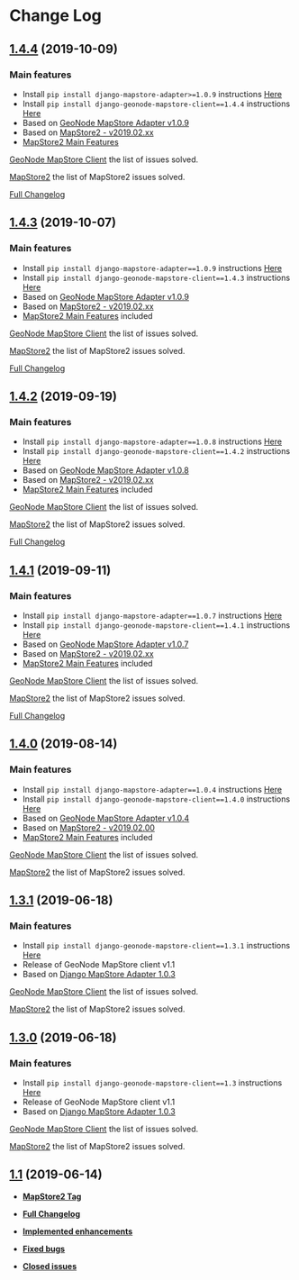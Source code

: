 # Change Log

## [1.4.4](https://github.com/GeoNode/geonode-mapstore-client/releases/tag/1.4.4) (2019-10-09)

### Main features

- Install `pip install django-mapstore-adapter>=1.0.9` instructions [Here](https://pypi.org/project/django-mapstore-adapter/)
- Install `pip install django-geonode-mapstore-client==1.4.4` instructions [Here](https://pypi.org/project/django-geonode-mapstore-client/1.4.4/)
- Based on [GeoNode MapStore Adapter v1.0.9](https://github.com/GeoNode/django-mapstore-adapter/releases/tag/v1.0.9)
- Based on [MapStore2 - v2019.02.xx](https://github.com/GeoNode/MapStore2/tree/2019.02.xx)
- [MapStore2 Main Features](https://github.com/geosolutions-it/MapStore2/issues?q=is%3Aissue+is%3Aclosed+milestone%3A2019.02.01+label%3Aenhancement)

[GeoNode MapStore Client](https://github.com/GeoNode/geonode-mapstore-client/issues?q=is%3Aissue+is%3Aclosed+milestone%3A1.4.4) the list of issues solved.

[MapStore2](https://github.com/geosolutions-it/MapStore2/issues?q=is%3Aissue+is%3Aclosed+milestone%3A2019.02.01) the list of MapStore2 issues solved.

[Full Changelog](https://github.com/GeoNode/geonode-mapstore-client/compare/1.4.3...1.4.4)


## [1.4.3](https://github.com/GeoNode/geonode-mapstore-client/releases/tag/v1.4.3) (2019-10-07)

### Main features

- Install `pip install django-mapstore-adapter==1.0.9` instructions [Here](https://pypi.org/project/django-mapstore-adapter/1.0.9/)
- Install `pip install django-geonode-mapstore-client==1.4.3` instructions [Here](https://pypi.org/project/django-geonode-mapstore-client/1.4.3/)
- Based on [GeoNode MapStore Adapter v1.0.9](https://github.com/GeoNode/django-mapstore-adapter/releases/tag/v1.0.9)
- Based on [MapStore2 - v2019.02.xx](https://github.com/GeoNode/MapStore2/tree/2019.02.xx)
- [MapStore2 Main Features](https://github.com/GeoNode/MapStore2/releases/tag/v2019.02.00) included

[GeoNode MapStore Client](https://github.com/GeoNode/geonode-mapstore-client/issues?q=is%3Aissue+is%3Aclosed+milestone%3A1.4.3) the list of issues solved.

[MapStore2](https://github.com/geosolutions-it/MapStore2/issues?q=is%3Aissue+is%3Aclosed+milestone%3A2019.02.01) the list of MapStore2 issues solved.

[Full Changelog](https://github.com/GeoNode/geonode-mapstore-client/compare/v1.4.2...v1.4.3)

## [1.4.2](https://github.com/GeoNode/geonode-mapstore-client/releases/tag/v1.4.2) (2019-09-19)

### Main features

- Install `pip install django-mapstore-adapter==1.0.8` instructions [Here](https://pypi.org/project/django-mapstore-adapter/1.0.8/)
- Install `pip install django-geonode-mapstore-client==1.4.2` instructions [Here](https://pypi.org/project/django-geonode-mapstore-client/1.4.2/)
- Based on [GeoNode MapStore Adapter v1.0.8](https://github.com/GeoNode/django-mapstore-adapter/releases/tag/v1.0.8)
- Based on [MapStore2 - v2019.02.xx](https://github.com/GeoNode/MapStore2/tree/2019.02.xx)
- [MapStore2 Main Features](https://github.com/GeoNode/MapStore2/releases/tag/v2019.02.00) included

[GeoNode MapStore Client](https://github.com/GeoNode/geonode-mapstore-client/issues?q=is%3Aissue+is%3Aclosed+milestone%3A1.4.2) the list of issues solved.

[MapStore2](https://github.com/geosolutions-it/MapStore2/issues?q=is%3Aissue+is%3Aclosed+milestone%3A2019.02.01) the list of MapStore2 issues solved.

[Full Changelog](https://github.com/GeoNode/geonode-mapstore-client/compare/v1.4.1...v1.4.2)

## [1.4.1](https://github.com/GeoNode/geonode-mapstore-client/releases/tag/v1.4.1) (2019-09-11)

### Main features

- Install `pip install django-mapstore-adapter==1.0.7` instructions [Here](https://pypi.org/project/django-mapstore-adapter/1.0.7/)
- Install `pip install django-geonode-mapstore-client==1.4.1` instructions [Here](https://pypi.org/project/django-geonode-mapstore-client/1.4.1/)
- Based on [GeoNode MapStore Adapter v1.0.7](https://github.com/GeoNode/django-mapstore-adapter/releases/tag/v1.0.7)
- Based on [MapStore2 - v2019.02.xx](https://github.com/GeoNode/MapStore2/tree/2019.02.xx)
- [MapStore2 Main Features](https://github.com/GeoNode/MapStore2/releases/tag/v2019.02.00) included

[GeoNode MapStore Client](https://github.com/GeoNode/geonode-mapstore-client/issues?q=is%3Aissue+is%3Aclosed+milestone%3A1.4.1) the list of issues solved.

[MapStore2](https://github.com/geosolutions-it/MapStore2/issues?q=is%3Aissue+is%3Aclosed+milestone%3A2019.02.01) the list of MapStore2 issues solved.

[Full Changelog](https://github.com/GeoNode/geonode-mapstore-client/compare/v1.4.0...v1.4.1)

## [1.4.0](https://github.com/GeoNode/geonode-mapstore-client/releases/tag/v1.4.0) (2019-08-14)

### Main features

- Install `pip install django-mapstore-adapter==1.0.4` instructions [Here](https://pypi.org/project/django-mapstore-adapter/1.4.0/)
- Install `pip install django-geonode-mapstore-client==1.4.0` instructions [Here](https://pypi.org/project/django-geonode-mapstore-client/1.4.0/)
- Based on [GeoNode MapStore Adapter v1.0.4](https://github.com/GeoNode/django-mapstore-adapter/releases/tag/v1.0.4)
- Based on [MapStore2 - v2019.02.00](https://github.com/GeoNode/MapStore2/releases/tag/v2019.02.00)
- [MapStore2 Main Features](https://www.geo-solutions.it/blog/mapstore-release-2019_01_01-2/) included

[GeoNode MapStore Client](https://github.com/GeoNode/geonode-mapstore-client/issues?q=is%3Aissue+is%3Aclosed+milestone%3A1.4) the list of issues solved.

[MapStore2](https://github.com/GeoNode/MapStore2/issues?q=is%3Aissue+milestone%3A2019.02.00+is%3Aclosed) the list of MapStore2 issues solved.

## [1.3.1](https://github.com/GeoNode/geonode-mapstore-client/releases/tag/v1.3.1) (2019-06-18)

### Main features

- Install `pip install django-geonode-mapstore-client==1.3.1` instructions [Here](https://pypi.org/project/django-geonode-mapstore-client/)
- Release of GeoNode MapStore client v1.1
- Based on [Django MapStore Adapter 1.0.3](https://github.com/GeoNode/django-mapstore-adapter/releases/tag/1.0.3)

[GeoNode MapStore Client](https://github.com/GeoNode/geonode-mapstore-client/issues?q=is%3Aissue+milestone%3A%221.3.1%22) the list of issues solved.

[MapStore2](https://github.com/GeoNode/MapStore2/issues?utf8=%E2%9C%93&q=+is%3Aissue+milestone%3A2019.01.01) the list of MapStore2 issues solved.

## [1.3.0](https://github.com/GeoNode/geonode-mapstore-client/releases/tag/v1.3) (2019-06-18)

### Main features

- Install `pip install django-geonode-mapstore-client==1.3` instructions [Here](https://pypi.org/project/django-geonode-mapstore-client/)
- Release of GeoNode MapStore client v1.1
- Based on [Django MapStore Adapter 1.0.3](https://github.com/GeoNode/django-mapstore-adapter/releases/tag/1.0.3)

[GeoNode MapStore Client](https://github.com/GeoNode/geonode-mapstore-client/issues?q=is%3Aissue+milestone%3A%221.2%22) the list of issues solved.

[MapStore2](https://github.com/GeoNode/MapStore2/issues?utf8=%E2%9C%93&q=+is%3Aissue+milestone%3A2019.01.01) the list of MapStore2 issues solved.

## [1.1](https://github.com/GeoNode/geonode-mapstore-client/tree/v1.1) (2019-06-14)

 - **[MapStore2 Tag](https://github.com/GeoNode/MapStore2/releases/tag/v2019.01.01)**

 - **[Full Changelog](https://github.com/GeoNode/geonode-mapstore-client/compare/v1.0...v1.1)**

 - **[Implemented enhancements](https://github.com/GeoNode/geonode-mapstore-client/issues?utf8=%E2%9C%93&q=is%3Aissue+is%3Aclosed+label%3Aenhancement+milestone%3A%221.1%22+)**

 - **[Fixed bugs](https://github.com/GeoNode/geonode-mapstore-client/issues?utf8=%E2%9C%93&q=is%3Aissue+is%3Aclosed+label%3Abug+milestone%3A%221.1%22+)**

 - **[Closed issues](https://github.com/GeoNode/geonode-mapstore-client/issues?utf8=%E2%9C%93&q=is%3Aissue+is%3Aclosed+milestone%3A%221.1%22+)**
